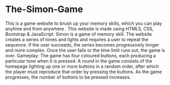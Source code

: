 # The-Simon-Game
This is a game website to brush up your memory skills, which you can play anytime and from anywhere . This website is made using HTML5, CSS, Bootstrap & JavaScript. 
Simon is a game of memory skill. The website creates a series of tones and lights and requires a user to repeat the sequence. If the user succeeds, the series becomes progressively longer and more complex. Once the user fails or the time limit runs out, the game is over. 
Gameplay:
The game has four coloured buttons, each producing a particular tone when it is pressed. A round in the game consists of the homepage lighting up one or more buttons in a random order, after which the player must reproduce that order by pressing the buttons. As the game progresses, the number of buttons to be pressed increases.
